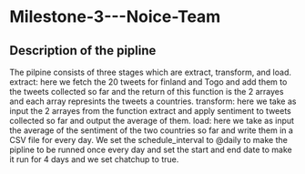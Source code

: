 # Milestone-3---Noice-Team

## Description of the pipline
The pilpine consists of three stages which are extract, transform, and load.
extract: here we fetch the 20 tweets for finland and Togo and add them to the tweets collected so far and the return of this function is the 2 arrayes and each array represints the tweets a countries.
transform: here we take as input the 2 arrayes from the function extract and apply sentiment to tweets collected so far and output the average of them.
load: here we take as input the average of the sentiment of the two countries so far and write them in a CSV file for every day.
We set the schedule_interval to @daily to make the pipline to be runned once every day and set the start and end date to make it run for 4 days and we set chatchup to true.
